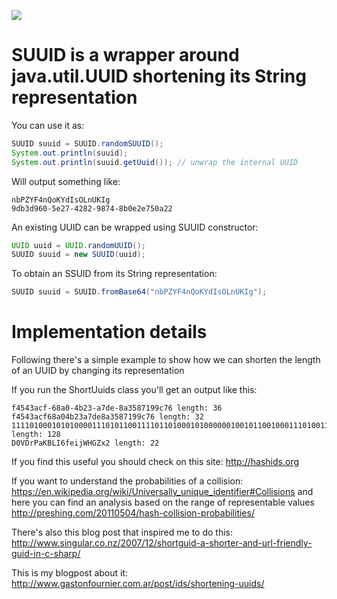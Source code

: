 ![](https://api.travis-ci.org/gastonfournier/short-ids.svg?branch=master)

# SUUID is a wrapper around java.util.UUID shortening its String representation

You can use it as:

```java
SUUID suuid = SUUID.randomSUUID();
System.out.println(suuid);
System.out.println(suuid.getUuid()); // unwrap the internal UUID
```

Will output something like:

```
nbPZYF4nQoKYdIsOLnUKIg
9db3d960-5e27-4282-9874-8b0e2e750a22
```

An existing UUID can be wrapped using SUUID constructor:

```java
UUID uuid = UUID.randomUUID();
SUUID suuid = new SUUID(uuid);
```

To obtain an SSUID from its String representation:
```java
SUUID suuid = SUUID.fromBase64("nbPZYF4nQoKYdIsOLnUKIg");
```

# Implementation details
Following there's a simple example to show how we can shorten the length of an UUID by changing its representation

If you run the ShortUuids class you'll get an output like this:

```
f4543acf-68a0-4b23-a7de-8a3587199c76 length: 36
f4543acf68a04b23a7de8a3587199c76 length: 32
11110100010101000011101011001111011010001010000001001011001000111010011111011110100010100011010110000111000110011001110001110110 length: 128
D0VDrPaKBLI6feijWHGZx2 length: 22
```

If you find this useful you should check on this site: http://hashids.org

If you want to understand the probabilities of a collision: https://en.wikipedia.org/wiki/Universally_unique_identifier#Collisions 
and here you can find an analysis based on the range of representable values 
http://preshing.com/20110504/hash-collision-probabilities/ 

There's also this blog post that inspired me to do this: http://www.singular.co.nz/2007/12/shortguid-a-shorter-and-url-friendly-guid-in-c-sharp/

This is my blogpost about it: http://www.gastonfournier.com.ar/post/ids/shortening-uuids/
